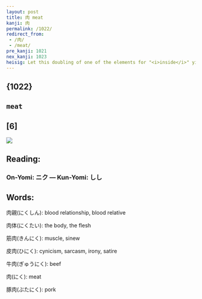 ```yaml
---
layout: post
title: 肉 meat
kanji: 肉
permalink: /1022/
redirect_from:
 - /肉/
 - /meat/
pre_kanji: 1021
nex_kanji: 1023
heisig: Let this doubling of one of the elements for "<i>inside</i>" yield the sense of "<i>insides</i>" to approach the key word, <b>meat</b>. The abbreviated form of this character gave us the primitive meaning of <i>flesh</i> or <i>part of the body</i> for the kanji 月.
---
```


## {1022}

## `meat`

## [6]

<div class="stroke"><img src="E88289.png" /></div>

## Reading:

### On-Yomi: ニク &mdash; Kun-Yomi: しし

## Words:

肉親(にくしん): blood relationship, blood relative

肉体(にくたい): the body, the flesh

筋肉(きんにく): muscle, sinew

皮肉(ひにく): cynicism, sarcasm, irony, satire

牛肉(ぎゅうにく): beef

肉(にく): meat

豚肉(ぶたにく): pork
